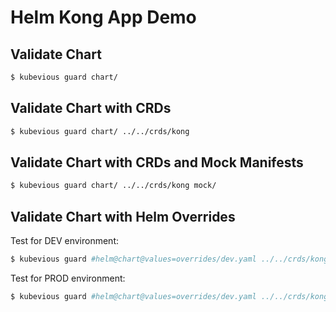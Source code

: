 # Helm Kong App Demo

## Validate Chart
```sh
$ kubevious guard chart/
```


## Validate Chart with CRDs
```sh
$ kubevious guard chart/ ../../crds/kong
```


## Validate Chart with CRDs and Mock Manifests
```sh
$ kubevious guard chart/ ../../crds/kong mock/
```



## Validate Chart with Helm Overrides
Test for DEV environment:
```sh
$ kubevious guard #helm@chart@values=overrides/dev.yaml ../../crds/kong mock/ 
```

Test for PROD environment:
```sh
$ kubevious guard #helm@chart@values=overrides/dev.yaml ../../crds/kong mock/ 
```